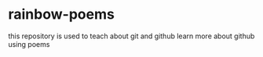 # rainbow-poems
this repository is used to teach about git and github
learn more about github using poems
